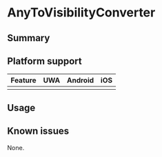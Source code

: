 # AnyToVisibilityConverter

## Summary

## Platform support

| Feature                                     | UWA | Android | iOS |
| ------------------------------------------- |:---:|:-------:|:---:|
|                                             |     |         |     |

## Usage

## Known issues

None.

